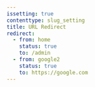 ```yaml
---
issetting: true
contenttype: slug_setting
title: URL Redirect
redirect:
  - from: home
    status: true
    to: /admin
  - from: google2
    status: true
    to: https://google.com
---
```

